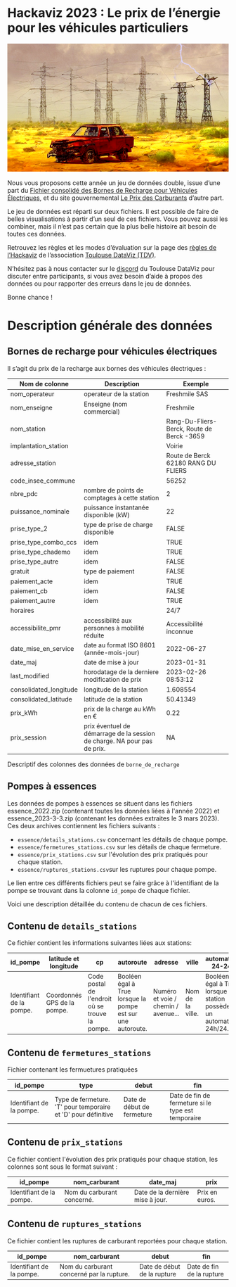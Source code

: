 Hackaviz 2023 : Le prix de l’énergie pour les véhicules particuliers
================

![](images/image-408964965.png)

Nous vous proposons cette année un jeu de données double, issue d’une
part du [Fichier consolidé des Bornes de Recharge pour Véhicules
Électriques](https://www.data.gouv.fr/fr/datasets/fichier-consolide-des-bornes-de-recharge-pour-vehicules-electriques/),
et du site gouvernemental [Le Prix des
Carburants](https://www.prix-carburants.gouv.fr/) d’autre part.

Le jeu de données est réparti sur deux fichiers. Il est possible de
faire de belles visualisations à partir d’un seul de ces fichiers. Vous
pouvez aussi les combiner, mais il n’est pas certain que la plus belle
histoire ait besoin de toutes ces données.

Retrouvez les règles et les modes d’évaluation sur la page des [règles
de l’Hackaviz](https://toulouse-dataviz.fr/hackaviz/reglement/) de
l’association [Toulouse DataViz (TDV)](http://toulouse-dataviz.fr).

N’hésitez pas à nous contacter sur le
[discord](https://discord.com/invite/RbTR4jKRp9) du Toulouse DataViz
pour discuter entre participants, si vous avez besoin d’aide à propos
des données ou pour rapporter des erreurs dans le jeu de données.

Bonne chance !

# Description générale des données

## Bornes de recharge pour véhicules électriques

Il s’agit du prix de la recharge aux bornes des véhicules électriques :

| Nom de colonne         | Description                                                              | Exemple                                    |
|------------------------|--------------------------------------------------------------------------|--------------------------------------------|
| nom_operateur          | operateur de la station                                                  | Freshmile SAS                              |
| nom_enseigne           | Enseigne (nom commercial)                                                | Freshmile                                  |
| nom_station            |                                                                          | Rang-Du-Fliers-Berck, Route de Berck -3659 |
| implantation_station   |                                                                          | Voirie                                     |
| adresse_station        |                                                                          | Route de Berck 62180 RANG DU FLIERS        |
| code_insee_commune     |                                                                          | 56252                                      |
| nbre_pdc               | nombre de points de comptages à cette station                            | 2                                          |
| puissance_nominale     | puissance instantanée disponible (kW)                                    | 22                                         |
| prise_type_2           | type de prise de charge disponible                                       | FALSE                                      |
| prise_type_combo_ccs   | idem                                                                     | TRUE                                       |
| prise_type_chademo     | idem                                                                     | TRUE                                       |
| prise_type_autre       | idem                                                                     | FALSE                                      |
| gratuit                | type de paiement                                                         | FALSE                                      |
| paiement_acte          | idem                                                                     | TRUE                                       |
| paiement_cb            | idem                                                                     | FALSE                                      |
| paiement_autre         | idem                                                                     | TRUE                                       |
| horaires               |                                                                          | 24/7                                       |
| accessibilite_pmr      | accessibilité aux personnes à mobilité réduite                           | Accessibilité inconnue                     |
| date_mise_en_service   | date au format ISO 8601 (année-mois-jour)                                | 2022-06-27                                 |
| date_maj               | date de mise à jour                                                      | 2023-01-31                                 |
| last_modified          | horodatage de la derniere modification de prix                           | 2023-02-26 08:53:12                        |
| consolidated_longitude | longitude de la station                                                  | 1.608554                                   |
| consolidated_latitude  | latitude de la station                                                   | 50.41349                                   |
| prix_kWh               | prix de la charge au kWh en €                                            | 0.22                                       |
| prix_session           | prix éventuel de démarrage de la session de charge. NA pour pas de prix. | NA                                         |

Descriptif des colonnes des données de `borne_de_recharge`

## Pompes à essences

Les données de pompes à essences se situent dans les fichiers essence_2022.zip (contenant toutes les données liées à l'année 2022) et essence_2023-3-3.zip (contenant les données extraites le 3 mars 2023).
Ces deux archives contiennent les fichiers suivants :
- `essence/details_stations.csv` concernant les détails de chaque pompe.
- `essence/fermetures_stations.csv` sur les détails de chaque fermeture.
- `essence/prix_stations.csv` sur l'évolution des prix pratiqués pour chaque station.
- `essence/ruptures_stations.csv`sur les ruptures pour chaque pompe.

Le lien entre ces différents fichiers peut se faire grâce à l'identifiant de la pompe se trouvant dans la colonne `id_pompe` de chaque fichier.

Voici une description détaillée du contenu de chacun de ces fichiers.

## Contenu de `details_stations`
Ce fichier contient les informations suivantes liées aux stations:

|                 id_pompe |       latitude et longitude |                                              cp |                                                   autoroute |                             adresse |            ville |                                                     automate-24-24 |
|--------------------------|-----------------------------|-------------------------------------------------|-------------------------------------------------------------|-------------------------------------|------------------|--------------------------------------------------------------------|
| Identifiant de la pompe. | Coordonnés GPS de la pompe. | Code postal de l'endroit où se trouve la pompe. | Booléen égal à True lorsque la pompe est sur une autoroute. | Numéro et voie / chemin / avenue... | Nom de la ville. | Booléen égal à True lorsque la station possède un automate 24h/24. |

## Contenu de `fermetures_stations`
Fichier contenant les fermuetures pratiquées

|                 id_pompe |                                                          type |                      debut |                                                fin |
|--------------------------|---------------------------------------------------------------|----------------------------|----------------------------------------------------|
| Identifiant de la pompe. | Type de fermeture. 'T' pour temporaire et 'D' pour définitive | Date de début de fermeture | Date de fin de fermeture si le type est temporaire |

## Contenu de `prix_stations`
Ce fichier contient l'évolution des prix pratiqués pour chaque station, les colonnes sont sous le format suivant :

|                 id_pompe |              nom_carburant |                         date_maj |           prix |
|--------------------------|----------------------------|----------------------------------|----------------|
| Identifiant de la pompe. | Nom du carburant concerné. | Date de la dernière mise à jour. | Prix en euros. |

## Contenu de `ruptures_stations`
Ce fichier contient les ruptures de carburant reportées pour chaque station.

|                 id_pompe |                             nom_carburant |                       debut |                       fin |
|--------------------------|-------------------------------------------|-----------------------------|---------------------------|
| Identifiant de la pompe. | Nom du carburant concerné par la rupture. | Date de début de la rupture | Date de fin de la rupture |
